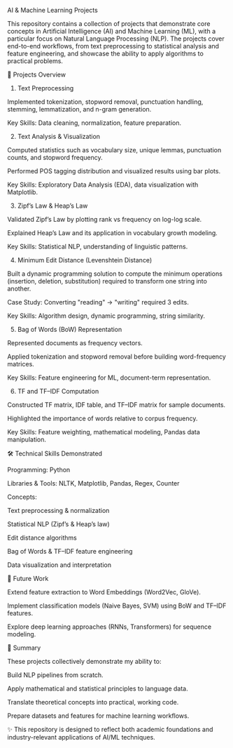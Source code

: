 AI & Machine Learning Projects

This repository contains a collection of projects that demonstrate core concepts in Artificial Intelligence (AI) and Machine Learning (ML), with a particular focus on Natural Language Processing (NLP). The projects cover end-to-end workflows, from text preprocessing to statistical analysis and feature engineering, and showcase the ability to apply algorithms to practical problems.

📂 Projects Overview
1. Text Preprocessing

Implemented tokenization, stopword removal, punctuation handling, stemming, lemmatization, and n-gram generation.

Key Skills: Data cleaning, normalization, feature preparation.

2. Text Analysis & Visualization

Computed statistics such as vocabulary size, unique lemmas, punctuation counts, and stopword frequency.

Performed POS tagging distribution and visualized results using bar plots.

Key Skills: Exploratory Data Analysis (EDA), data visualization with Matplotlib.

3. Zipf’s Law & Heap’s Law

Validated Zipf’s Law by plotting rank vs frequency on log-log scale.

Explained Heap’s Law and its application in vocabulary growth modeling.

Key Skills: Statistical NLP, understanding of linguistic patterns.

4. Minimum Edit Distance (Levenshtein Distance)

Built a dynamic programming solution to compute the minimum operations (insertion, deletion, substitution) required to transform one string into another.

Case Study: Converting "reading" → "writing" required 3 edits.

Key Skills: Algorithm design, dynamic programming, string similarity.

5. Bag of Words (BoW) Representation

Represented documents as frequency vectors.

Applied tokenization and stopword removal before building word-frequency matrices.

Key Skills: Feature engineering for ML, document-term representation.

6. TF and TF–IDF Computation

Constructed TF matrix, IDF table, and TF–IDF matrix for sample documents.

Highlighted the importance of words relative to corpus frequency.

Key Skills: Feature weighting, mathematical modeling, Pandas data manipulation.

🛠️ Technical Skills Demonstrated

Programming: Python

Libraries & Tools: NLTK, Matplotlib, Pandas, Regex, Counter

Concepts:

Text preprocessing & normalization

Statistical NLP (Zipf’s & Heap’s law)

Edit distance algorithms

Bag of Words & TF–IDF feature engineering

Data visualization and interpretation

🚀 Future Work

Extend feature extraction to Word Embeddings (Word2Vec, GloVe).

Implement classification models (Naive Bayes, SVM) using BoW and TF–IDF features.

Explore deep learning approaches (RNNs, Transformers) for sequence modeling.

📌 Summary

These projects collectively demonstrate my ability to:

Build NLP pipelines from scratch.

Apply mathematical and statistical principles to language data.

Translate theoretical concepts into practical, working code.

Prepare datasets and features for machine learning workflows.

✨ This repository is designed to reflect both academic foundations and industry-relevant applications of AI/ML techniques.
